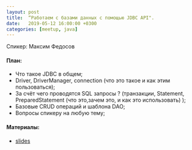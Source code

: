 ```yaml
---
layout: post
title:  “Работаем с базами данных с помощью JDBC API".
date:   2019-05-12 16:00:00 +0300
categories: [meetup, java]
---
```


Спикер: Максим Федосов

#### План:

- Что такое JDBC в общем;
- Driver, DriverManager, connection (что это такое и как этим пользоваться);
- За счёт чего проводятся SQL запросы ?  (транзакции, Statement, PreparedStatement (что это,зачем это, и как это использовать) );
- Базовые CRUD операций и шаблона DAO;
- Вопросы спикеру на любую тему;

#### Материалы:

- [slides]

[telegram]: https://t.me/devcomanda
[slides]: https://docs.google.com/presentation/d/1Hadj8tYvnbsS_bVr9Xexssq9fqnrWXECeJAEY6hRgXg/edit?usp=sharing